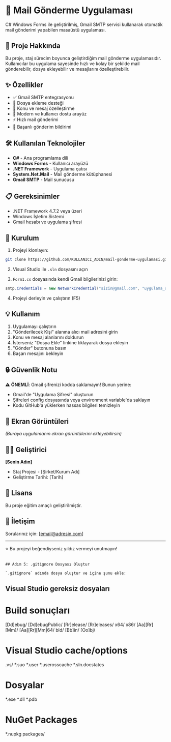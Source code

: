 # 📧 Mail Gönderme Uygulaması

C# Windows Forms ile geliştirilmiş, Gmail SMTP servisi kullanarak otomatik mail gönderimi yapabilen masaüstü uygulaması.

## 🎯 Proje Hakkında

Bu proje, staj sürecim boyunca geliştirdiğim mail gönderme uygulamasıdır. Kullanıcılar bu uygulama sayesinde hızlı ve kolay bir şekilde mail gönderebilir, dosya ekleyebilir ve mesajlarını özelleştirebilir.

## ✨ Özellikler

- ✅ Gmail SMTP entegrasyonu
- 📎 Dosya ekleme desteği
- 📝 Konu ve mesaj özelleştirme
- 🎨 Modern ve kullanıcı dostu arayüz
- ⚡ Hızlı mail gönderimi
- 🔔 Başarılı gönderim bildirimi

## 🛠️ Kullanılan Teknolojiler

- **C#** - Ana programlama dili
- **Windows Forms** - Kullanıcı arayüzü
- **.NET Framework** - Uygulama çatısı
- **System.Net.Mail** - Mail gönderme kütüphanesi
- **Gmail SMTP** - Mail sunucusu

## 📋 Gereksinimler

- .NET Framework 4.7.2 veya üzeri
- Windows İşletim Sistemi
- Gmail hesabı ve uygulama şifresi

## 🚀 Kurulum

1. Projeyi klonlayın:
```bash
git clone https://github.com/KULLANICI_ADIN/mail-gonderme-uygulamasi.git
```

2. Visual Studio ile `.sln` dosyasını açın

3. `Form1.cs` dosyasında kendi Gmail bilgilerinizi girin:
```csharp
smtp.Credentials = new NetworkCredential("sizin@gmail.com", "uygulama_sifreniz");
```

4. Projeyi derleyin ve çalıştırın (F5)

## 💡 Kullanım

1. Uygulamayı çalıştırın
2. "Gönderilecek Kişi" alanına alıcı mail adresini girin
3. Konu ve mesaj alanlarını doldurun
4. İsterseniz "Dosya Ekle" linkine tıklayarak dosya ekleyin
5. "Gönder" butonuna basın
6. Başarı mesajını bekleyin

## 🔒 Güvenlik Notu

⚠️ **ÖNEMLİ**: Gmail şifrenizi kodda saklamayın! Bunun yerine:
- Gmail'de "Uygulama Şifresi" oluşturun
- Şifreleri config dosyasında veya environment variable'da saklayın
- Kodu GitHub'a yüklerken hassas bilgileri temizleyin

## 📸 Ekran Görüntüleri

*(Buraya uygulamanın ekran görüntülerini ekleyebilirsin)*

## 👨‍💻 Geliştirici

**[Senin Adın]**
- Staj Projesi - [Şirket/Kurum Adı]
- Geliştirme Tarihi: [Tarih]

## 📝 Lisans

Bu proje eğitim amaçlı geliştirilmiştir.

## 🤝 İletişim

Sorularınız için: [email@adresin.com]

---
⭐ Bu projeyi beğendiyseniz yıldız vermeyi unutmayın!
```

## Adım 5: .gitignore Dosyası Oluştur

`.gitignore` adında dosya oluştur ve içine şunu ekle:
```
## Visual Studio gereksiz dosyaları

# Build sonuçları
[Dd]ebug/
[Dd]ebugPublic/
[Rr]elease/
[Rr]eleases/
x64/
x86/
[Aa][Rr][Mm]/
[Aa][Rr][Mm]64/
bld/
[Bb]in/
[Oo]bj/

# Visual Studio cache/options
.vs/
*.suo
*.user
*.userosscache
*.sln.docstates

# Dosyalar
*.exe
*.dll
*.pdb

# NuGet Packages
*.nupkg
packages/
